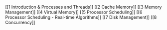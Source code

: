 [[1 Introduction & Processes and Threads]]
[[2 Cache Memory]]
[[3 Memory Management]]
[[4 Virtual Memory]]
[[5 Processor Scheduling]]
[[6 Processor Scheduling - Real-time Algorithms]]
[[7 Disk Management]]
[[8 Concurrency]]
